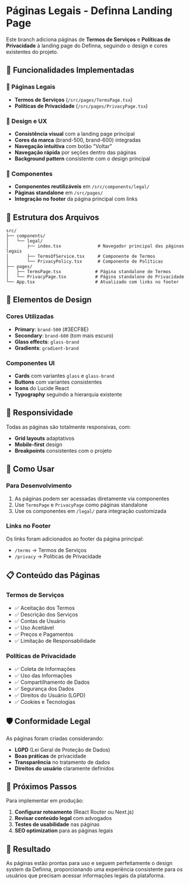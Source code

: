 # Páginas Legais - Definna Landing Page

Este branch adiciona páginas de **Termos de Serviços** e **Políticas de Privacidade** à landing page do Definna, seguindo o design e cores existentes do projeto.

## 🎯 Funcionalidades Implementadas

### 📄 Páginas Legais
- **Termos de Serviços** (`/src/pages/TermsPage.tsx`)
- **Políticas de Privacidade** (`/src/pages/PrivacyPage.tsx`)

### 🎨 Design e UX
- **Consistência visual** com a landing page principal
- **Cores da marca** (brand-500, brand-600) integradas
- **Navegação intuitiva** com botão "Voltar"
- **Navegação rápida** por seções dentro das páginas
- **Background pattern** consistente com o design principal

### 🔧 Componentes
- **Componentes reutilizáveis** em `/src/components/legal/`
- **Páginas standalone** em `/src/pages/`
- **Integração no footer** da página principal com links

## 📁 Estrutura dos Arquivos

```
src/
├── components/
│   └── legal/
│       ├── index.tsx              # Navegador principal das páginas legais
│       ├── TermsOfService.tsx     # Componente de Termos
│       └── PrivacyPolicy.tsx      # Componente de Políticas
├── pages/
│   ├── TermsPage.tsx             # Página standalone de Termos
│   └── PrivacyPage.tsx           # Página standalone de Privacidade
└── App.tsx                       # Atualizado com links no footer
```

## 🎨 Elementos de Design

### Cores Utilizadas
- **Primary**: `brand-500` (#3ECF8E)
- **Secondary**: `brand-600` (tom mais escuro)
- **Glass effects**: `glass-brand`
- **Gradients**: `gradient-brand`

### Componentes UI
- **Cards** com variantes `glass` e `glass-brand`
- **Buttons** com variantes consistentes
- **Icons** do Lucide React
- **Typography** seguindo a hierarquia existente

## 📱 Responsividade

Todas as páginas são totalmente responsivas, com:
- **Grid layouts** adaptativos
- **Mobile-first** design
- **Breakpoints** consistentes com o projeto

## 🚀 Como Usar

### Para Desenvolvimento
1. As páginas podem ser acessadas diretamente via componentes
2. Use `TermsPage` e `PrivacyPage` como páginas standalone
3. Use os componentes em `/legal/` para integração customizada

### Links no Footer
Os links foram adicionados ao footer da página principal:
- `/terms` → Termos de Serviços
- `/privacy` → Políticas de Privacidade

## 📋 Conteúdo das Páginas

### Termos de Serviços
- ✅ Aceitação dos Termos
- ✅ Descrição dos Serviços
- ✅ Contas de Usuário
- ✅ Uso Aceitável
- ✅ Preços e Pagamentos
- ✅ Limitação de Responsabilidade

### Políticas de Privacidade
- ✅ Coleta de Informações
- ✅ Uso das Informações
- ✅ Compartilhamento de Dados
- ✅ Segurança dos Dados
- ✅ Direitos do Usuário (LGPD)
- ✅ Cookies e Tecnologias

## 🛡️ Conformidade Legal

As páginas foram criadas considerando:
- **LGPD** (Lei Geral de Proteção de Dados)
- **Boas práticas** de privacidade
- **Transparência** no tratamento de dados
- **Direitos do usuário** claramente definidos

## 🔄 Próximos Passos

Para implementar em produção:
1. **Configurar roteamento** (React Router ou Next.js)
2. **Revisar conteúdo legal** com advogados
3. **Testes de usabilidade** nas páginas
4. **SEO optimization** para as páginas legais

## 🎉 Resultado

As páginas estão prontas para uso e seguem perfeitamente o design system da Definna, proporcionando uma experiência consistente para os usuários que precisam acessar informações legais da plataforma.